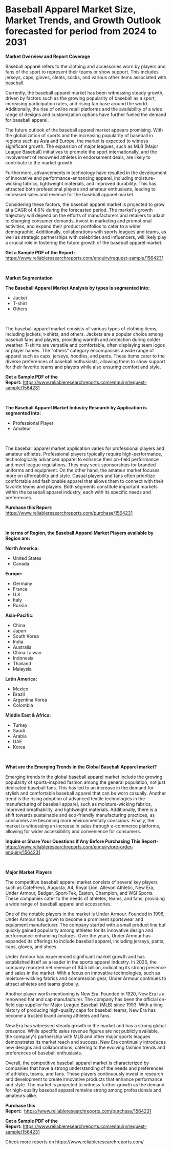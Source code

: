 <p><h1>Baseball Apparel Market Size, Market Trends, and Growth Outlook forecasted for period from 2024 to 2031</h1></p><p><strong>Market Overview and Report Coverage</strong></p>
<p><p>Baseball apparel refers to the clothing and accessories worn by players and fans of the sport to represent their teams or show support. This includes jerseys, caps, gloves, cleats, socks, and various other items associated with baseball.</p><p>Currently, the baseball apparel market has been witnessing steady growth, driven by factors such as the growing popularity of baseball as a sport, increasing participation rates, and rising fan base around the world. Additionally, the rise of online retail platforms and the availability of a wide range of designs and customization options have further fueled the demand for baseball apparel.</p><p>The future outlook of the baseball apparel market appears promising. With the globalization of sports and the increasing popularity of baseball in regions such as Asia and Europe, the market is expected to witness significant growth. The expansion of major leagues, such as MLB (Major League Baseball) initiatives to promote the sport internationally, and the involvement of renowned athletes in endorsement deals, are likely to contribute to the market growth.</p><p>Furthermore, advancements in technology have resulted in the development of innovative and performance-enhancing apparel, including moisture-wicking fabrics, lightweight materials, and improved durability. This has attracted both professional players and amateur enthusiasts, leading to increased sales and revenue for the baseball apparel market.</p><p>Considering these factors, the baseball apparel market is projected to grow at a CAGR of 4.6% during the forecasted period. The market's growth trajectory will depend on the efforts of manufacturers and retailers to adapt to changing consumer demands, invest in marketing and promotional activities, and expand their product portfolios to cater to a wider demographic. Additionally, collaborations with sports leagues and teams, as well as strategic partnerships with celebrities and influencers, will likely play a crucial role in fostering the future growth of the baseball apparel market.</p></p>
<p><strong>Get a Sample PDF of the Report:</strong> <a href="https://www.reliableresearchreports.com/enquiry/request-sample/1564231">https://www.reliableresearchreports.com/enquiry/request-sample/1564231</a></p>
<p>&nbsp;</p>
<p><strong>Market Segmentation</strong></p>
<p><strong>The Baseball Apparel Market Analysis by types is segmented into:</strong></p>
<p><ul><li>Jacket</li><li>T-shirt</li><li>Others</li></ul></p>
<p>&nbsp;</p>
<p><p>The baseball apparel market consists of various types of clothing items, including jackets, t-shirts, and others. Jackets are a popular choice among baseball fans and players, providing warmth and protection during colder weather. T-shirts are versatile and comfortable, often displaying team logos or player names. The "others" category encompasses a wide range of apparel such as caps, jerseys, hoodies, and pants. These items cater to the diverse preferences of baseball enthusiasts, allowing them to show support for their favorite teams and players while also ensuring comfort and style.</p></p>
<p><strong>Get a Sample PDF of the Report:</strong>&nbsp;<a href="https://www.reliableresearchreports.com/enquiry/request-sample/1564231">https://www.reliableresearchreports.com/enquiry/request-sample/1564231</a></p>
<p>&nbsp;</p>
<p><strong>The Baseball Apparel Market Industry Research by Application is segmented into:</strong></p>
<p><ul><li>Professional Player</li><li>Amateur</li></ul></p>
<p>&nbsp;</p>
<p><p>The baseball apparel market application varies for professional players and amateur athletes. Professional players typically require high-performance, technologically advanced apparel to enhance their on-field performance and meet league regulations. They may seek sponsorships for branded uniforms and equipment. On the other hand, the amateur market focuses more on affordability and style. Casual players and fans often prioritize comfortable and fashionable apparel that allows them to connect with their favorite teams and players. Both segments constitute important markets within the baseball apparel industry, each with its specific needs and preferences.</p></p>
<p><strong>Purchase this Report:</strong>&nbsp; <a href="https://www.reliableresearchreports.com/purchase/1564231">https://www.reliableresearchreports.com/purchase/1564231</a></p>
<p>&nbsp;</p>
<p><strong>In terms of Region, the Baseball Apparel Market Players available by Region are:</strong></p>
<p>
    <p> <strong> North America: </strong>
        <ul>
            <li>United States</li>
            <li>Canada</li>
        </ul>
        </p> 
    <p> <strong> Europe: </strong>
        <ul>
            <li>Germany</li>
            <li>France</li>
            <li>U.K.</li>
            <li>Italy</li>
            <li>Russia</li>
        </ul>
        </p> 
    <p> <strong> Asia-Pacific: </strong>
        <ul>
            <li>China</li>
            <li>Japan</li>
            <li>South Korea</li>
            <li>India</li>
            <li>Australia</li>
            <li>China Taiwan</li>
            <li>Indonesia</li>
            <li>Thailand</li>
            <li>Malaysia</li>
        </ul>
        </p> 
    <p> <strong> Latin America: </strong>
        <ul>
            <li>Mexico</li>
            <li>Brazil</li>
            <li>Argentina Korea</li>
            <li>Colombia</li>
        </ul>
        </p> 
    <p> <strong> Middle East & Africa: </strong>
        <ul>
            <li>Turkey</li>
            <li>Saudi</li>
            <li>Arabia</li>
            <li>UAE</li>
            <li>Korea</li>
        </ul>
    </p>
    </p>
<p>&nbsp;</p>
<p><strong>What are the Emerging Trends in the Global Baseball Apparel market?</strong></p>
<p><p>Emerging trends in the global baseball apparel market include the growing popularity of sports-inspired fashion among the general population, not just dedicated baseball fans. This has led to an increase in the demand for stylish and comfortable baseball apparel that can be worn casually. Another trend is the rising adoption of advanced textile technologies in the manufacturing of baseball apparel, such as moisture-wicking fabrics, improved breathability, and lightweight materials. Additionally, there is a shift towards sustainable and eco-friendly manufacturing practices, as consumers are becoming more environmentally conscious. Finally, the market is witnessing an increase in sales through e-commerce platforms, allowing for wider accessibility and convenience for consumers.</p></p>
<p><strong>Inquire or Share Your Questions If Any Before Purchasing This Report</strong>- <a href="https://www.reliableresearchreports.com/enquiry/pre-order-enquiry/1564231">https://www.reliableresearchreports.com/enquiry/pre-order-enquiry/1564231</a></p>
<p>&nbsp;</p>
<p><strong>Major Market Players</strong></p>
<p><p>The competitive baseball apparel market consists of several key players such as CafePress, Augusta, A4, Royal Lion, Alleson Athletic, New Era, Under Armour, Badger, Sport-Tek, Easton, Champion, and WSI Sports. These companies cater to the needs of athletes, teams, and fans, providing a wide range of baseball apparel and accessories.</p><p>One of the notable players in the market is Under Armour. Founded in 1996, Under Armour has grown to become a prominent sportswear and equipment manufacturer. The company started with a small product line but quickly gained popularity among athletes for its innovative design and performance-enhancing features. Over the years, Under Armour has expanded its offerings to include baseball apparel, including jerseys, pants, caps, gloves, and shoes.</p><p>Under Armour has experienced significant market growth and has established itself as a leader in the sports apparel industry. In 2020, the company reported net revenue of $4.5 billion, indicating its strong presence and sales in the market. With a focus on innovative technologies, such as moisture-wicking fabrics and compression gear, Under Armour continues to attract athletes and teams globally.</p><p>Another player worth mentioning is New Era. Founded in 1920, New Era is a renowned hat and cap manufacturer. The company has been the official on-field cap supplier for Major League Baseball (MLB) since 1993. With a long history of producing high-quality caps for baseball teams, New Era has become a trusted brand among athletes and fans.</p><p>New Era has witnessed steady growth in the market and has a strong global presence. While specific sales revenue figures are not publicly available, the company's partnership with MLB and other major sports leagues demonstrates its market reach and success. New Era continually introduces new designs and collaborations, catering to the evolving fashion trends and preferences of baseball enthusiasts.</p><p>Overall, the competitive baseball apparel market is characterized by companies that have a strong understanding of the needs and preferences of athletes, teams, and fans. These players continuously invest in research and development to create innovative products that enhance performance and style. The market is projected to witness further growth as the demand for high-quality baseball apparel remains strong among professionals and amateurs alike.</p></p>
<p><strong>Purchase this Report:</strong>&nbsp;&nbsp;<a href="https://www.reliableresearchreports.com/purchase/1564231">https://www.reliableresearchreports.com/purchase/1564231</a></p>
<p></p>
<p><strong>Get a Sample PDF of the Report:</strong>&nbsp;<a href="https://www.reliableresearchreports.com/enquiry/request-sample/1564231">https://www.reliableresearchreports.com/enquiry/request-sample/1564231</a></p>
<p>Check more reports on https://www.reliableresearchreports.com/</p>